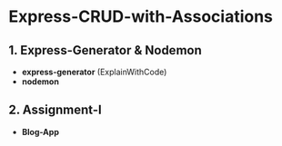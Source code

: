 ﻿# Express-CRUD-with-Associations
## 1. Express-Generator & Nodemon
- **express-generator** (ExplainWithCode)
- **nodemon**
## 2. Assignment-I
- **Blog-App**
